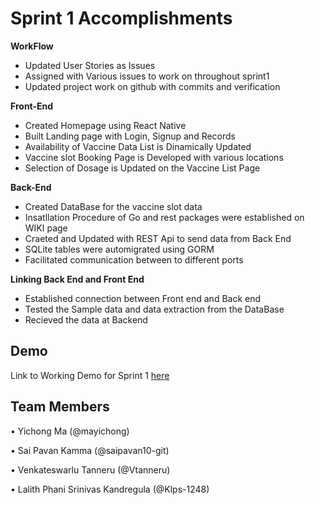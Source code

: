 # Sprint 1 Accomplishments 
**WorkFlow**
* Updated User Stories as Issues
* Assigned with Various issues to work on throughout sprint1
* Updated project work on github with commits and verification

**Front-End**
* Created Homepage using React Native
* Built Landing page with Login, Signup and Records
* Availability of Vaccine Data List is Dinamically Updated
* Vaccine slot Booking Page is Developed with various locations
* Selection of Dosage is Updated on the Vaccine List Page

**Back-End**
* Created DataBase for the vaccine slot data
* Insatllation Procedure of Go and rest packages were established on WIKI page
* Craeted and Updated with REST Api to send data from Back End
* SQLite tables were automigrated using GORM
* Facilitated communication between to different ports

**Linking Back End and Front End**
* Established connection between Front end and Back end
* Tested the Sample data and data extraction from the DataBase 
* Recieved the data at Backend

## Demo

Link to Working Demo for Sprint 1 [here](https://github.com/saipavan10-git/COVID-19-Vaccination-Portal/blob/main/Sprint%201/Sprint1.mp4)

## Team Members
• Yichong Ma (@mayichong)

• Sai Pavan Kamma (@saipavan10-git)

• Venkateswarlu Tanneru (@Vtanneru)

• Lalith Phani Srinivas Kandregula (@Klps-1248)
